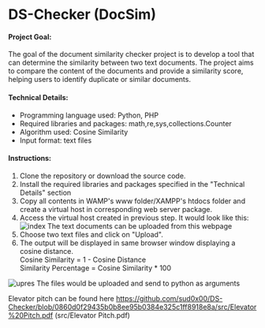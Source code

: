 # DS-Checker (DocSim)
  
#### Project Goal: ####  
  
The goal of the document similarity checker project is to develop a tool that can determine the similarity between two text documents. The project aims to compare the content of the documents and provide a similarity score, helping users to identify duplicate or similar documents.

#### Technical Details: ####  
  
  * Programming language used: Python, PHP  
  * Required libraries and packages: math,re,sys,collections.Counter  
  * Algorithm used: Cosine Similarity  
  * Input format: text files  
  
#### Instructions: ####  

1. Clone the repository or download the source code.
2. Install the required libraries and packages specified in the "Technical Details" section
3. Copy all contents in WAMP's www folder/XAMPP's htdocs folder and create a virtual host in corresponding web server package.
4. Access the virtual host created in previous step. It would look like this:
![index](https://user-images.githubusercontent.com/91898207/141613472-8307a3f6-81b2-464a-a812-4dc068a47c00.jpg)
The text documents can be uploaded from this webpage
5. Choose two text files and click on "Upload".
6. The output will be displayed in same browser window displaying a cosine distance.  
Cosine Similarity = 1 - Cosine Distance  
Similarity Percentage = Cosine Similarity * 100

![upres](https://user-images.githubusercontent.com/91898207/141613496-19e1f8c8-2aaf-4d11-8d84-3db63369c03a.jpg)
The files would be uploaded and send to python as arguments 

Elevator pitch can be found here
https://github.com/sud0x00/DS-Checker/blob/0860d0f29435b0b8ee95b0384e325c1ff8918e8a/src/Elevator%20Pitch.pdf
(src/Elevator Pitch.pdf)


